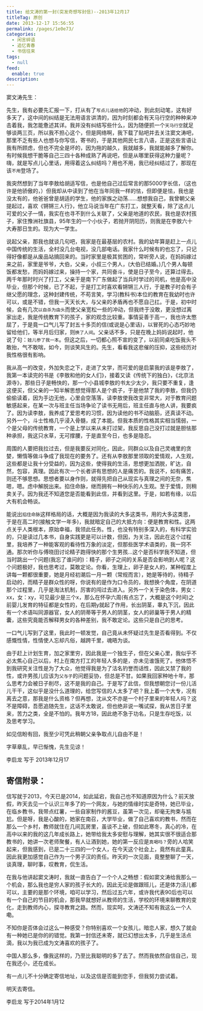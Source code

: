```yaml
---
title: 给文涛的第一封(突发奇想写封信)--2013年12月17
titleTag: 原创
date: 2013-12-17 15:56:55
permalink: /pages/1e0e73/
categories: 
  - 闲言碎语
  - 追忆青春
  - 书信往来
tags: 
  - null
feed: 
  enable: true
description: 
---
```


窦文涛先生：

先生，我有必要先汇报一下，打从有了`写点儿话给他`的冲动，到此刻动笔，这有好多天了，这中间的纠结是无法用语言讲清的，因为时刻都会有天马行空的种种来冲击着我，我怎能惫述其详。我并没有纠结写些什么，因为随便抓一个`天马行空`就足够谈两三页，所以我不担心这个，但是网络啊，我下载了贴吧并去关注窦文涛吧，那里不乏有些人也想与你写信，寄书的，于是其他网民七言八语，正是这些言语让我有所顾虑，但也不完全是坏的，因为拖的越久，我就越多，我就能越多了解你。有时候我想干脆等自己三四十各种成熟了再说吧，但是从哪里获得这种力量呢？嗨，就是写点儿心里话，用得着这么纠结吗？用也不用，我已经纠结过了，那现在该`不用`登场了。

我突然想到了当年李敖给胡适写信，也是他自己过后常言的那5000字长信，（这也许是他骄傲的，）但我却从中读到了他在当年同我一样的怯，但即便是怯，我也是没太有的，他爸爸曾是胡适的学生，他的家族之动荡......想想我自己，我曾朝父亲提起过，喜欢《锵锵三人行》，他立马说当年在广东打工，就整天看，除了这点儿可爱的父子一情，我实在也寻不到什么关联了，父亲是地道的农民，我也是农村孩子，家住豫洲社旗县，95年生的一个小伙子，若抛开阴阳历，则我是在李敖六十大寿那日生的。现为大一学生。

说起父亲，那我也就谈几句吧，我家是在最基层的农村。我的幼年算是赶上一点儿中国传统的生活，全村没几台电视，没几部电话。我家什么时候有的也忘了，只记得好像都是从废品站搞回来的。当时家里是极其贫困的，常听旁人说，在妈妈嫁过来之前，家里是爷爷，大伯，父亲，小叔三个男人，(大伯已结婚。)几个男人每顿饭都发愁，而妈妈嫁过来，操持一个家，共同奋斗，使是日子至今，还算过得去。两千年那时时兴了打工，父亲于是南下广东做起了当兵时学过的司机，他是高中没毕业，但那个时候，已了不起，于是打工时喜欢看锵锵三人行，于是教子时会有子继父愿的理念，这种封建传统，不苟言笑，学习(教科书)本位的教育在我幼时也许可以，或是不错，但我一天天长大，与父亲的矛盾再也不愿自己扛。于是，初中时候，会有几次`以自杀为由头`而使父亲宽松一些的冲动，但我终于没敢，更没想过离家出走，我是传统教育下的孩子，家的观念比较重。事情妥善于高一，我也许太憋屈了，于是竟一口气儿写了封五十多页的信(或说是心里话)，以冒死的心态巧妙地留给他们，等半月后归家，则`换了人间`。父亲话不多，只是在晚上妈妈说起时，他说了句：`娃儿参了我一本`。但这之后，一切都心照不宣的变了，以前同桌吃饭我头不敢抬，气不敢喘，如今，则谈笑风生的。先生，看看我这悲催的压抑，这些经历对我性格很有影响。

我从高一的改变，外加失恋之下，走进了文学，而可爱的是启蒙我的该是李敖了，我第一本读完的书是《李敖和他的女人们》，接着又读《传统下的独白》，《北京法源寺》，那些日子是畅快的，那一个小县城李敖的书太少太少，我只要不重复，逢这便买，但父亲的一知半解思想觉得那人是个疯子，于是他禁了我的李敖，但我仍偷偷读着，因为手边无他，心里会空落落，读李敖使我改变非常大，对于教育问题敏感起来，在某一次与班主任当场争论了读书无用后，班主任直与他人讲，我要疯了。因为读李敖，我养成了爱思考的习惯，因为读他的书不动脑筋，还真读不动。另外一个，斗士性格几乎浸入骨髓，成了本能。但我本质的性格其实相当懦弱，一个是父母的传统教育，一个是上学以来从未打过架，我反思自己没打过就是胆怯那种承担，我这只水草，无可撑腰，于是直至今日，也多是隐忍。

周围的人要把我拉过去，但是我要反对同化，因此，同群众以及自己灵魂里的贪婪，懒惰等做斗争成了我现在的要务了。还有从李敖那里领取的爱情观，人生观，这些都是让我十分受益的，因为这些，使得我的生活，思想更加洒脱，旷达，自然，包容，真理。因此有次一个长者讲有思想的人是痛苦的。我说不，如有痛苦，则还不够思想。思想者要以身作则，就得先把自己从现实与真理之间的无奈，焦嗯，嗯。虑中解脱出来。掐住命脉，继而拥有一种快乐的人生观。至于爱情，则稍卖关子。因为我还不知道您是否能看到此信，并看到这里。于是，如若有缘，以后大有机会畅谈。

能说出`掐住命脉`这样格局的话，大概是因为我读的大多这类书，用的大多这类思，于是在高二时(接触文学一年多)，我就暗定自己的大抵方向：便是教育和性。这两点关乎人类根本，原始幸福，我领此任务。性，也没有特别多深入的，有科学实验的，只是读过几本书，自身实践更是可以计数，但因，为关注，因此在这个过程里，我培养了一种能客观的看待性万象的淡定，但那些医学术语类的，我一窍不通。那次听你与傅晓田讨论精子跑得快的那个生男孩...这个是否科学我不知道，但当时跳出一个问题(我忘了谁问的)：精子，卵子之间的关系是否会影响到人呢？这个问题极好，我也思考过，莫敢定论。你看，生理上，卵子是女人的，某种程度上讲每一颗都很重要，她是月经初潮后一月一颗（常规而言），她是等待的，待精子启动的，而精子是群众性的呀，你说有的是作为口令员的，我想换个角度，在阴道那个过程里，几乎是淘汰机制，厉害的闯过去进入。另外一个关于染色体，男女：xx，女：xy，可见最少是三个x，那么在怀孕六周(有点忘了，大概是这个时间)之前婴儿发育的特征都是女性的，在后期y就起了作用，长出阴茎，睾丸下沉，因此有一个术语叫同源器官，女人的阴蒂等于男人的阴茎，女人的卵巢等于男人的精囊，这些究竟能否解释男女的各种差别，我不敢定论。这些只是自己的思考。

一口气儿写到了这里，我此时一顿发觉，自己竟从未怀疑过先生是否看得到。不仅感慨性情，性情使人忘却凡俗，越跨千里，魂晤为谈。

由于赶上计划生育，加之家里穷，因此我是一个独生子，但在父亲心里，我似乎不必太焦心自己以后，村上在南方打工的年轻人多的是，亦未见谁饿死了。他体悟不到我研究关注性是为了大众，他觉得我是为了沽名钓誉而话性，因此又禁了我的性，或许男孩儿应该为`父与子`的问题妥协，但总是不甘。如果我回家种地十年，那么思考力会被日子削尽，这不是我的自己。于是写了此信，但我想朝您讨一份儿活儿干干，这似乎是没什么道理的，给您写信的人太多了吧？我上着一个大专，况有离去之意，那我是什么资格？但再想，沈从文不亦是一个村子里来的年轻人吗？这不是障碍，吾愿追随先生，这话不太敢说，但也绝非说一嘴试探，我从苦日子里来，苦力之类，全是不怕的。我年方18，因此绝不急于功名，只是生存吃饭，以及思考学习。

如见信盼有回，我至少可凭此稍朝父亲争取点儿自由不是！

字草章乱，早已惭愧，先生见谅！

李启龙  写于 2013年12月17



## 寄信附录：

信写就于2013，今天已是2014，如此延宕，我自己也不知道原因为什么？前天放假，昨天去见一个认识三年多了的一个网友，与她的情缘时实是奇特，她已毕业，在临乡教书，我带点红薯，一些自家制作的酱豆，虽第一次见，却毫无拘束与尴尬。但是呀，我是心酸的，她家在南召，大学毕业，做了自己喜欢的教书，然而在那么一个乡村，教师就住在几间瓦房里，虽谈不上破，但如此寒冬，真心的冷，在高中以来的我的这几年成长路上，她带给我太多安慰与理解，她其实很不很适合那教书的，她讲一次老师聚餐，有人让酒到她，她的第一反应是`真喝吗？`旁的人哈笑起来，但我感到，已是二十三四的一个女人，在今天这个社会上，竟然有此童真。因此我更加感觉自己作为一个男子汉的责任。昨天的一次见面，竟整整聊了一天，谈真理，聊时事，叹教育，侃生活。

在我与他讲起窦文涛时，我就一直告白了一个个人之畅想：假如窦文涛给我那么一个机会，那么我也是穷人家的孩子长大的，因此无论是做跟班儿，还是体力活儿都可以，主要的是那个环境，咱可以学习，然后过五六年，或许我代表90后也可以有一个自己的节目的机会，那我早就想好从教师的生活，学校的环境来聊教育的变化，走到教师内心，探寻教育之路。然而，现实呵，文涛还不知有我这么一个人嘞。

不知你是否体会过这么一种感受？你特别喜欢一个女孩儿，暗恋人家，想久了就会有一种她已是你的的错觉。我第一封信还未寄，就已幻想出太多，几乎是生活点滴，我以为我已成为文涛喜欢的孩子了。

中国人那么多，像我这样的，乃至比我聪明的多了去了。然而我依然自信自己，现在我还小，还在成长。

有一点儿不十分确定寄信地址，以及这信是否能到您手，但我努力尝试着。

明天去寄信。

李启龙 写于2014年1月12
